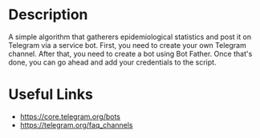 # Description

A simple algorithm that gatherers epidemiological statistics and post it on Telegram via a service bot. First, you need to create your own Telegram channel. After that, you need to create a bot using Bot Father. Once that's done, you can go ahead and add your credentials to the script.

# Useful Links

* https://core.telegram.org/bots
* https://telegram.org/faq_channels
